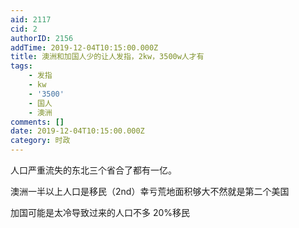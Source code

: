 ```yaml
---
aid: 2117
cid: 2
authorID: 2156
addTime: 2019-12-04T10:15:00.000Z
title: 澳洲和加国人少的让人发指，2kw，3500w人才有
tags:
    - 发指
    - kw
    - '3500'
    - 国人
    - 澳洲
comments: []
date: 2019-12-04T10:15:00.000Z
category: 时政
---
```


人口严重流失的东北三个省合了都有一亿。

澳洲一半以上人口是移民（2nd）幸亏荒地面积够大不然就是第二个美国

加国可能是太冷导致过来的人口不多 20%移民
